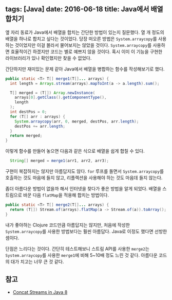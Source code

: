tags: [Java]
date: 2016-06-18
title: Java에서 배열 합치기
---
옆 자리 동료가 Java에서 배열을 합치는 간단한 방법이 있는지 질문했다. 열 개 정도의 배열을 하나로 합치고 싶다는 것이었다. 당장 떠오른 방법은 `System.arraycopy`를 사용하는 것이었지만 이걸 몰라서 물어보지는 않았을 것이다. `System.arraycopy`를 사용하면 효율적이긴 하겠지만 코드는 별로 예쁘지 않을 것이다. 혹시 이미 이 기능을 구현한 라이브러리가 있나 확인했지만 찾을 수 없었다.
<!--more-->

간단하지만 재미있는 문제 같아 Java에서 배열을 병합하는 함수를 작성해보기로 했다.

```java
public static <T> T[] merge1(T[]... arrays) {
  int length = Arrays.stream(arrays).mapToInt(a -> a.length).sum();

  T[] merged = (T[]) Array.newInstance(
    arrays[0].getClass().getComponentType(),
    length
  );
  int destPos = 0;
  for (T[] arr : arrays) {
    System.arraycopy(arr, 0, merged, destPos, arr.length);
    destPos += arr.length;
  }
  return merged;
}
```

이렇게 함수를 만들어 놓으면 다음과 같은 식으로 배열을 쉽게 합칠 수 있다.

```java
  String[] merged = merge1(arr1, arr2, arr3);
```

구현이 복잡하지는 않지만 아름답지도 않다. `for` 루프를 돌면서 `System.arraycopy`를 호출하는 것도 마음에 들지 않고, 리플렉션을 사용해야 하는 것도 마음데 들지 않는다.

좀더 아름다운 방법이 없을까 해서 인터넷을 찾다가 좋은 방법을 알게 되었다. 배열을 스트림으로 바꾼 다음 `flatMap`을 적용해 합치는 방법이다.

```java
public static <T> T[] merge2(T[]... arrays) {
  return (T[]) Stream.of(arrays).flatMap(a -> Stream.of(a)).toArray();
}
```

내가 좋아하는 Clojure 코드만큼 아름답지는 않지만, 처음에 작성한 `System.arraycopy`를 사용한 방법보다는 훨씬 아름답다. Java로 이정도 했다면 선방한 셈이다.

단점은 느리다는 것이다. 간단히 테스트해보니 스트림 API를 사용한 `merge2`는 `System.arraycopy`를 사용한 `merge1`에 비해 5~10배 정도 느린 것 같다. 아름다운 코드의 대가 치고는 너무 큰 것 같다.

## 참고
* [Concat Streams in Java 8](http://www.programcreek.com/2014/01/concat-streams-in-java-8/)
